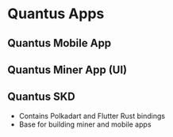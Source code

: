 # Quantus Apps

## Quantus Mobile App

## Quantus Miner App (UI)

## Quantus SKD

- Contains Polkadart and Flutter Rust bindings
- Base for building miner and mobile apps
